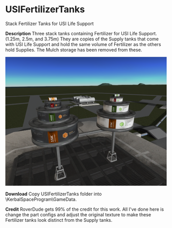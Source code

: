 # USIFertilizerTanks
Stack Fertilizer Tanks for USI Life Support

**Description**
Three stack tanks containing Fertilizer for USI Life Support. (1.25m, 2.5m, and 3.75m) They are copies of the Supply tanks that come with USI Life Support and hold the same volume of Fertilizer as the others hold Supplies. The Mulch storage has been removed from these.

![screenshot](https://raw.githubusercontent.com/jofwu/USIFertilizerTanks/master/screenshot11.png)

**Download**
Copy USIFertilizerTanks folder into \KerbalSpaceProgram\GameData.

**Credit**
RoverDude gets 99% of the credit for this work. All I've done here is change the part configs and adjust the original texture to make these Fertilizer tanks look distinct from the Supply tanks.
